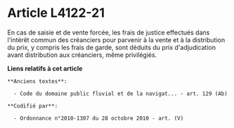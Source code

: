 # Article L4122-21

En cas de saisie et de vente forcée, les frais de justice effectués dans l'intérêt commun des créanciers pour parvenir à la
vente et à la distribution du prix, y compris les frais de garde, sont déduits du prix d'adjudication avant distribution aux
créanciers, même privilégiés.

**Liens relatifs à cet article**

	**Anciens textes**:

	  - Code du domaine public fluvial et de la navigat... - art. 129 (Ab)

	**Codifié par**:

	  - Ordonnance n°2010-1307 du 28 octobre 2010 - art. (V)
